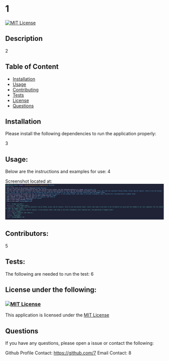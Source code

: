 
# 1
[![MIT License](https://img.shields.io/badge/License-MIT-blue)](https://choosealicense.com/licenses/mit/)
## Description
2

## Table of Content
- [Installation](#Installation)
- [Usage](#Usage)
- [Contributing](#Contributing)
- [Tests](#Tests)
- [License](#License)
- [Questions](#Questions)

## Installation
Please install the following dependencies to run the application properly:

3

## Usage:
Below are the instructions and examples for use: 
4

Screenshot located at:
  ![Screenshot](./assets/images/screenshot.png)

## Contributors:
5

## Tests:
The following are needed to run the test:
6

## License under the following:
 ### [![MIT License](https://img.shields.io/badge/License-MIT-blue)](https://choosealicense.com/licenses/mit/)
 This application is licensed under the [MIT License](https://choosealicense.com/licenses/mit/)

## Questions
If you have any questions, please open a issue or contact the following:

Github Profile Contact: https://github.com/7
Email Contact: 8
